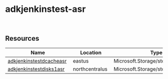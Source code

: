 # adkjenkinstest-asr 
 
## Resources


| Name | Location | Type |
| --- | --- | --- |
| [adkjenkinstestdcacheasr](adkjenkinstestdcacheasr--885733424.md)  | eastus  | Microsoft.Storage/storageAccounts  |
| [adkjenkinstestdisks1asr](adkjenkinstestdisks1asr-1218776957.md)  | northcentralus  | Microsoft.Storage/storageAccounts  |
